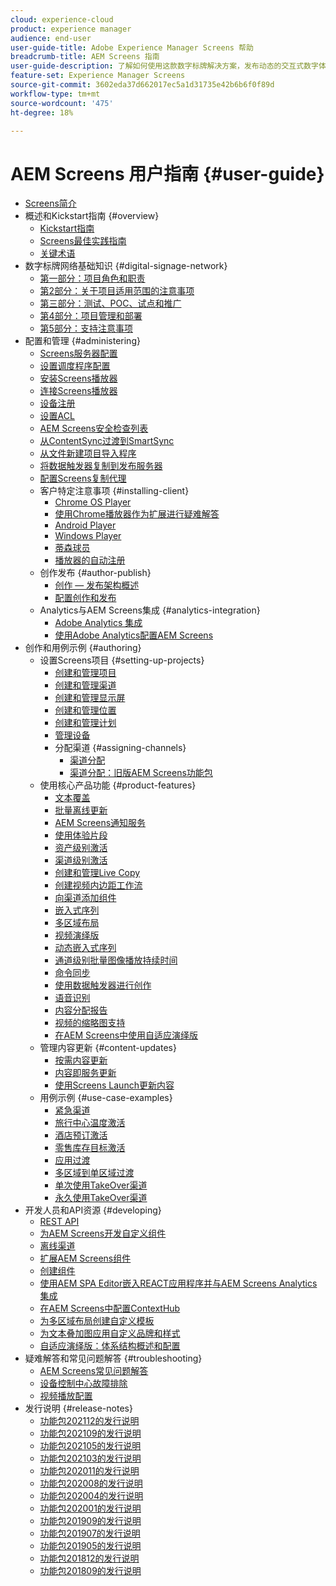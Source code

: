 ```yaml
---
cloud: experience-cloud
product: experience manager
audience: end-user
user-guide-title: Adobe Experience Manager Screens 帮助
breadcrumb-title: AEM Screens 指南
user-guide-description: 了解如何使用这款数字标牌解决方案，发布动态的交互式数字体验与交互内容。
feature-set: Experience Manager Screens
source-git-commit: 3602eda37d662017ec5a1d31735e42b6b6f0f89d
workflow-type: tm+mt
source-wordcount: '475'
ht-degree: 18%

---
```



# AEM Screens 用户指南 {#user-guide}

+ [Screens简介](aem-screens-introduction.md)
+ 概述和Kickstart指南 {#overview}
   + [Kickstart指南](kickstart-for-aem-screens.md)
   + [Screens最佳实践指南](https://docs.adobe.com/content/help/zh-Hans/experience-manager-screens/using/about-guide.html)
   + [关键术语](screens-glossary.md)
+ 数字标牌网络基础知识 {#digital-signage-network}
   + [第一部分：项目角色和职责](project-roles-responsibilities.md)
   + [第2部分：关于项目适用范围的注意事项](project-considerations.md)
   + [第三部分：测试、POC、试点和推广](testing-pocs-pilots-rollouts.md)
   + [第4部分：项目管理和部署](project-management-and-deployment.md)
   + [第5部分：支持注意事项](support-considerations.md)
+ 配置和管理 {#administering}
   + [Screens服务器配置](configuring-screens-introduction.md)
   + [设置调度程序配置](dispatcher-configurations-aem-screens.md)
   + [安装Screens播放器](installing-screens-player.md)
   + [连接Screens播放器](working-with-screens-player.md)
   + [设备注册](device-registration.md)
   + [设置ACL](setting-up-acls.md)
   + [AEM Screens安全检查列表](security-checklist.md)
   + [从ContentSync过渡到SmartSync](smartsync.md)
   + [从文件新建项目导入程序](project-importer.md)
   + [将数据触发器复制到发布服务器](replicating-data-triggers.md)
   + [配置Screens复制代理](configure-screens-replication.md)
   + 客户特定注意事项 {#installing-client}
      + [Chrome OS Player](implementing-chrome-os-player.md)
      + [使用Chrome播放器作为扩展进行疑难解答](using-chrome-player-as-an-extension.md)
      + [Android Player](implementing-android-player.md)
      + [Windows Player](implementing-windows-player.md)
      + [蒂森球员](tizen-player.md)
      + [播放器的自动注册](auto-registration-players.md)
   + 创作发布 {#author-publish}
      + [创作 — 发布架构概述](author-publish-architecture-overview.md)
      + [配置创作和发布](author-and-publish.md)
   + Analytics与AEM Screens集成 {#analytics-integration}
      + [Adobe Analytics 集成](adobe-analytics-integration-aem-screens.md)
      + [使用Adobe Analytics配置AEM Screens](configuring-adobe-analytics-aem-screens.md)
+ 创作和用例示例 {#authoring}
   + 设置Screens项目 {#setting-up-projects}
      + [创建和管理项目](creating-a-screens-project.md)
      + [创建和管理渠道](managing-channels.md)
      + [创建和管理显示屏](managing-displays.md)
      + [创建和管理位置](managing-locations.md)
      + [创建和管理计划](managing-schedules.md)
      + [管理设备](managing-devices.md)
      + 分配渠道 {#assigning-channels}
         + [渠道分配](channel-assignment-latest-fp.md)
         + [渠道分配：旧版AEM Screens功能包](channel-assignment.md)
   + 使用核心产品功能 {#product-features}
      + [文本覆盖](text-overlay.md)
      + [批量离线更新](bulk-offline-update.md)
      + [AEM Screens通知服务](screens-notifications-service.md)
      + [使用体验片段](experience-fragments-in-screens.md)
      + [资产级别激活](asset-level-scheduling.md)
      + [渠道级别激活](channel-level-activation.md)
      + [创建和管理Live Copy](managing-livecopy.md)
      + [创建视频内边距工作流](creating-a-video-padding-workflow.md)
      + [向渠道添加组件](adding-components-to-a-channel.md)
      + [嵌入式序列](embedded-sequences.md)
      + [多区域布局](multi-zone-layout-aem-screens.md)
      + [视频演绎版](generating-renditions.md)
      + [动态嵌入式序列](dynamic-embedded-sequences.md)
      + [通道级别批量图像播放持续时间](channel-level-image-playback.md)
      + [命令同步](using-command-sync.md)
      + [使用数据触发器进行创作](authoring-data-triggers.md)
      + [语音识别](voice-recognition.md)
      + [内容分配报告](content-assignment-report.md)
      + [视频的缩略图支持](thumbnail-support.md)
      + [在AEM Screens中使用自适应演绎版](using-adaptive-renditions.md)
   + 管理内容更新 {#content-updates}
      + [按需内容更新](on-demand-content.md)
      + [内容即服务更新](content-update-as-a-service.md)
      + [使用Screens Launch更新内容](launches.md)
   + 用例示例 {#use-case-examples}
      + [紧急渠道](emergency-channel.md)
      + [旅行中心温度激活](local-temperature-activation.md)
      + [酒店预订激活](hospitality-reservation-activation.md)
      + [零售库存目标激活](retail-inventory-activation.md)
      + [应用过渡](applying-transitions.md)
      + [多区域到单区域过渡](multizone-to-singlezone.md)
      + [单次使用TakeOver渠道](single-use-takeover-channel.md)
      + [永久使用TakeOver渠道](perpetual-takeover-channel.md)
+ 开发人员和API资源 {#developing}
   + [REST API](rest-api.md)
   + [为AEM Screens开发自定义组件](developing-custom-component-tutorial-develop.md)
   + [离线渠道](offline-channels.md)
   + [扩展AEM Screens组件](extending-component-tutorial-develop.md)
   + [创建组件](creating-components.md)
   + [使用AEM SPA Editor嵌入REACT应用程序并与AEM Screens Analytics集成](embedding-react-app.md)
   + [在AEM Screens中配置ContextHub](configuring-context-hub.md)
   + [为多区域布局创建自定义模板](creating-custom-templates-multizone-layouts.md)
   + [为文本叠加图应用自定义品牌和样式](custom-branding-text-overlays.md)
   + [自适应演绎版：体系结构概述和配置](/help/user-guide/adaptive-renditions.md)
+ 疑难解答和常见问题解答 {#troubleshooting}
   + [AEM Screens常见问题解答](aem-screens-faqs.md)
   + [设备控制中心故障排除](monitoring-screens.md)
   + [视频播放配置](troubleshoot-videos.md)
+ 发行说明 {#release-notes}
   + [功能包202112的发行说明](release-notes-fp-202112.md)
   + [功能包202109的发行说明](release-notes-fp-202109.md)
   + [功能包202105的发行说明](release-notes-fp-202105.md)
   + [功能包202103的发行说明](release-notes-fp-202103.md)
   + [功能包202011的发行说明](release-notes-fp-202011.md)
   + [功能包202008的发行说明](release-notes-fp-202008.md)
   + [功能包202004的发行说明](release-notes-fp-202004.md)
   + [功能包202001的发行说明](release-notes-fp-202001.md)
   + [功能包201909的发行说明](release-notes-fp-201909.md)
   + [功能包201907的发行说明](release-notes-fp-201907.md)
   + [功能包201905的发行说明](screens-release-notes-fp-201905.md)
   + [功能包201812的发行说明](release-notes-fp-201812.md)
   + [功能包201809的发行说明](screens-release-notes.md)
